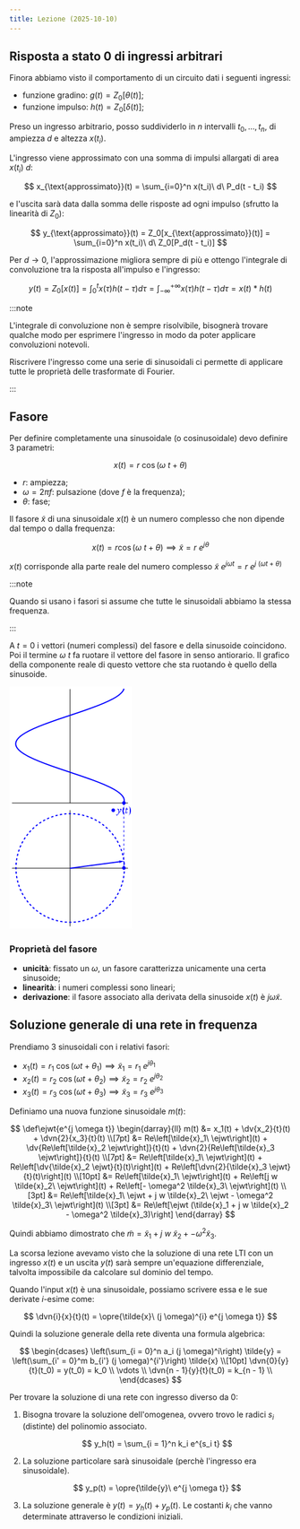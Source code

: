 ```yaml
---
title: Lezione (2025-10-10)
---
```


## Risposta a stato 0 di ingressi arbitrari

Finora abbiamo visto il comportamento di un circuito dati i seguenti ingressi:

- funzione gradino: $g(t) = Z_0[\theta(t)]$;
- funzione impulso: $h(t) = Z_0[\delta(t)]$;

Preso un ingresso arbitrario, posso suddividerlo in $n$ intervalli
$t_0, \ldots, t_n$, di ampiezza $d$ e altezza $x(t_i)$.

L'ingresso viene approssimato con una somma di impulsi allargati di area
$x(t_i)\ d$:

$$
x_{\text{approssimato}}(t) = \sum_{i=0}^n x(t_i)\ d\ P_d(t - t_i)
$$

e l'uscita sarà data dalla somma delle risposte ad ogni impulso (sfrutto la
linearità di $Z_0$):

$$
y_{\text{approssimato}}(t) = Z_0[x_{\text{approssimato}}(t)] = \sum_{i=0}^n x(t_i)\ d\ Z_0[P_d(t - t_i)]
$$

Per $d \to 0$, l'approssimazione migliora sempre di più e ottengo l'integrale di
convoluzione tra la risposta all'impulso e l'ingresso:

$$
y(t) = Z_0[x(t)]
     = \int_0^t x(\tau) h(t - \tau) d\tau
     = \int_{-\infty}^{+\infty} x(\tau) h(t - \tau) d\tau
     = x(t) * h(t)
$$

:::note

L'integrale di convoluzione non è sempre risolvibile, bisognerà trovare qualche
modo per esprimere l'ingresso in modo da poter applicare convoluzioni notevoli.

Riscrivere l'ingresso come una serie di sinusoidali ci permette di applicare
tutte le proprietà delle trasformate di Fourier.

:::

## Fasore

Per definire completamente una sinusoidale (o cosinusoidale) devo definire 3
parametri:

$$
x(t) = r\ \cos(\omega\ t + \theta)
$$

- $r$: ampiezza;
- $\omega = 2 \pi f$: pulsazione (dove $f$ è la frequenza);
- $\theta$: fase;

Il fasore $\tilde{x}$ di una sinusoidale $x(t)$ è un numero complesso che non
dipende dal tempo o dalla frequenza:

$$
x(t) = r \cos(\omega\ t + \theta) \implies \tilde{x} = r\ e^{j \theta}
$$

$x(t)$ corrisponde alla parte reale del numero complesso
$\tilde{x}\ e^{j \omega t} = r\ e^{j\ (\omega t + \theta)}$

:::note

Quando si usano i fasori si assume che tutte le sinusoidali abbiamo la stessa
frequenza.

:::

A $t = 0$ i vettori (numeri complessi) del fasore e della sinusoide coincidono.
Poi il termine $\omega\ t$ fa ruotare il vettore del fasore in senso antiorario.
Il grafico della componente reale di questo vettore che sta ruotando è quello
della sinusoide.

![Animazione fasore e sinusoide](../../../../../images/fisica-2/fasore-e-sinusoide.gif)

### Proprietà del fasore

- **unicità**: fissato un $\omega$, un fasore caratterizza unicamente una certa
  sinusoide;
- **linearità**: i numeri complessi sono lineari;
- **derivazione**: il fasore associato alla derivata della sinusoide $x(t)$ è
  $j \omega \tilde{x}$.

## Soluzione generale di una rete in frequenza

Prendiamo 3 sinusoidali con i relativi fasori:

- $x_1(t) = r_1\ \cos(\omega t + \theta_1) \implies \tilde{x}_1 = r_1\ e^{j \theta_1}$
- $x_2(t) = r_2\ \cos(\omega t + \theta_2) \implies \tilde{x}_2 = r_2\ e^{j \theta_2}$
- $x_3(t) = r_3\ \cos(\omega t + \theta_3) \implies \tilde{x}_3 = r_3\ e^{j \theta_3}$

Definiamo una nuova funzione sinusoidale $m(t)$:

$$
\def\ejwt{e^{j \omega t}}
\begin{darray}{ll}
m(t) &= x_1(t) + \dv{x_2}{t}(t)  + \dvn{2}{x_3}{t}(t) \\[7pt]
     &= Re\left[\tilde{x}_1\ \ejwt\right](t) + \dv{Re\left[\tilde{x}_2 \ejwt\right]}{t}(t) + \dvn{2}{Re\left[\tilde{x}_3 \ejwt\right]}{t}(t) \\[7pt]
     &= Re\left[\tilde{x}_1\ \ejwt\right](t) + Re\left[\dv{\tilde{x}_2 \ejwt}{t}(t)\right](t) + Re\left[\dvn{2}{\tilde{x}_3 \ejwt}{t}(t)\right](t) \\[10pt]
     &= Re\left[\tilde{x}_1\ \ejwt\right](t) + Re\left[j w \tilde{x}_2\ \ejwt\right](t) + Re\left[- \omega^2 \tilde{x}_3\ \ejwt\right](t) \\[3pt]
     &= Re\left[\tilde{x}_1\ \ejwt + j w \tilde{x}_2\ \ejwt - \omega^2 \tilde{x}_3\ \ejwt\right](t) \\[3pt]
     &= Re\left[\ejwt (\tilde{x}_1 + j w \tilde{x}_2 - \omega^2 \tilde{x}_3)\right]
\end{darray}
$$

Quindi abbiamo dimostrato che
$\tilde{m} = \tilde{x}_1 + j\ w\ \tilde{x}_2 + - \omega^2 \tilde{x}_3$.

La scorsa lezione avevamo visto che la soluzione di una rete LTI con un ingresso
$x(t)$ e un uscita $y(t)$ sarà sempre un'equazione differenziale, talvolta
impossibile da calcolare sul dominio del tempo.

Quando l'input $x(t)$ è una sinusoidale, possiamo scrivere essa e le sue
derivate $i$-esime come:

$$
\dvn{i}{x}{t}(t) = \opre{\tilde{x}\ (j \omega)^{i} e^{j \omega t}}
$$

Quindi la soluzione generale della rete diventa una formula algebrica:

$$
\begin{dcases}
\left(\sum_{i = 0}^n a_i (j \omega)^i\right) \tilde{y} = \left(\sum_{i' = 0}^m b_{i'} (j \omega)^{i'}\right) \tilde{x} \\[10pt]
\dvn{0}{y}{t}(t_0) = y(t_0) = k_0 \\
\vdots \\
\dvn{n - 1}{y}{t}(t_0) = k_{n - 1} \\
\end{dcases}
$$

Per trovare la soluzione di una rete con ingresso diverso da $0$:

1. Bisogna trovare la soluzione dell'omogenea, ovvero trovo le radici $s_i$
   (distinte) del polinomio associato.

   $$
   y_h(t) = \sum_{i = 1}^n k_i e^{s_i t}
   $$

2. La soluzione particolare sarà sinusoidale (perchè l'ingresso era
   sinusoidale).

   $$
   y_p(t) = \opre{\tilde{y}\ e^{j \omega t}}
   $$

3. La soluzione generale è $y(t) = y_h(t) + y_p(t)$. Le costanti $k_i$ che vanno
   determinate attraverso le condizioni iniziali.
